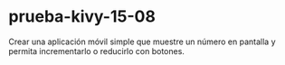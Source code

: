 # prueba-kivy-15-08
Crear una aplicación móvil simple que muestre un número en pantalla y permita incrementarlo o reducirlo con botones.

